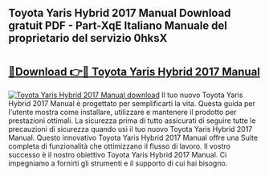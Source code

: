 ## Toyota Yaris Hybrid 2017 Manual Download gratuit PDF - Part-XqE Italiano Manuale del proprietario del servizio 0hksX

# <h2><a href="http://df9mnpw.blite.top/?on=Toyota+Yaris+Hybrid+2017+Manual">🔗Download 👉🔴 Toyota Yaris Hybrid 2017 Manual</a></h2>

[![Toyota Yaris Hybrid 2017 Manual download](https://i.imgur.com/lujVjoI.png)](http://df9mnpw.blite.top/?on=Toyota+Yaris+Hybrid+2017+Manual)
Il tuo nuovo Toyota Yaris Hybrid 2017 Manual è progettato per semplificarti la vita. Questa guida per l'utente mostra come installare, utilizzare e mantenere il prodotto per prestazioni ottimali. La sicurezza prima di tutto assicurati di seguire tutte le precauzioni di sicurezza quando usi il tuo nuovo Toyota Yaris Hybrid 2017 Manual. Questo innovativo Toyota Yaris Hybrid 2017 Manual offre una Suite completa di funzionalità che ottimizzano il flusso di lavoro. Il vostro successo è il nostro obiettivo Toyota Yaris Hybrid 2017 Manual. Ci impegniamo a fornirti gli strumenti e il supporto di cui hai bisogno.
